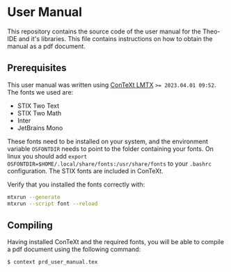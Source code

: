 # User Manual
This repository contains the source code of the user manual for the Theo-IDE and it's libraries. This file contains 
instructions on how to obtain the manual as a pdf document.

## Prerequisites

This user manual was written using  [ConTeXt LMTX](https://wiki.contextgarden.net/Installation) `>= 2023.04.01 09:52`. 
The fonts we used are:

- STIX Two Text
- STIX Two Math
- Inter
- JetBrains Mono

These fonts need to be installed on your system, and the environment variable `OSFONTDIR` needs to point to the folder
containing your fonts. On linux you should add `export OSFONTDIR=$HOME/.local/share/fonts:/usr/share/fonts`
to your `.bashrc` configuration. The STIX fonts are included in ConTeXt.

Verify that you installed the fonts correctly with:
```bash
mtxrun --generate
mtxrun --script font --reload
```

## Compiling
Having installed ConTeXt and the required fonts, you will be able to compile a pdf document using the following command:
```bash
$ context prd_user_manual.tex
```
